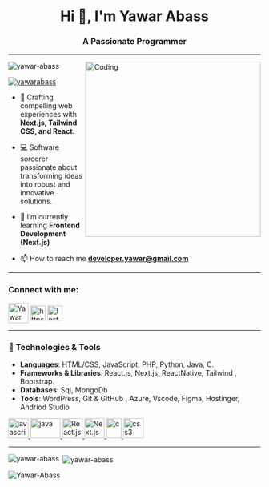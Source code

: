 <!-- <img alt="Coding" height="400" src ="https://static.vecteezy.com/system/resources/previews/002/214/642/original/web-designer-and-programmer-free-vector.jpg"> -->
<!--  ![MasterHead](https://static.vecteezy.com/system/resources/previews/002/214/642/original/web-designer-and-programmer-free-vector.jpg) -->
<h1 align="center">Hi 👋, I'm Yawar Abass</h1>
<h3 align="center">A Passionate Programmer</h3>
<hr>
<img align= "right" alt="Coding" width="350" src ="https://cdn.dribbble.com/users/1162077/screenshots/3848914/programmer.gif">

<p align="left"> <img src="https://komarev.com/ghpvc/?username=yawar-abass&label=Profile%20views&color=0e75b6&style=flat" alt="yawar-abass" /> </p>

<p align="left"> <a href="https://twitter.com/developer_yawar" target="blank"><img src="https://img.shields.io/twitter/follow/developer_yawar?logo=twitter&style=for-the-badge" alt="yawarabass" /></a> </p>

-  🚀 Crafting compelling web experiences with  **Next.js, Tailwind CSS, and React.**
  
- 💻 Software sorcerer passionate about transforming ideas into robust and innovative solutions.

- 🌱 I’m currently learning **Frontend Development (Next.js)**

-  📫 How to reach me **developer.yawar@gmail.com**

<hr>
<h3 align="left">Connect with me:</h3>
<p align="left">
<a href="https://twitter.com/developer_yawar" target="blank">
<img align="center" src="https://help.twitter.com/content/dam/help-twitter/brand/logo.png" alt="Yawar abass" height="40" width="40" /></a>
<a href="https://www.linkedin.com/in/yawar-abass-1603ab206" target="blank">
<img align="center" src="https://play-lh.googleusercontent.com/kMofEFLjobZy_bCuaiDogzBcUT-dz3BBbOrIEjJ-hqOabjK8ieuevGe6wlTD15QzOqw" alt="https://www.linkedin.com/in/yawar-abass-1603ab206" height="30" width="30" /></a>
  <a href="https://www.instagram.com/developer_yawar" target="blank">
<img align="center" src="https://upload.wikimedia.org/wikipedia/commons/thumb/e/e7/Instagram_logo_2016.svg/2048px-Instagram_logo_2016.svg.png" alt="Instagram" height="30" width="30" /></a>
</p>
<hr>
<h3>🔧 Technologies & Tools</h3> 


- <strong>Languages</strong>: HTML/CSS, JavaScript, PHP, Python, Java, C.
- <strong>Frameworks & Libraries</strong>: React.js, Next.js, ReactNative, Tailwind , Bootstrap.
- <strong>Databases</strong>: Sql, MongoDb
- <strong> Tools</strong>: WordPress, Git & GitHub , Azure, Vscode, Figma, Hostinger, Andriod Studio

<p align="left">

<a href="https://developer.mozilla.org/en-US/docs/Web/JavaScript" target="_blank" rel="noreferrer">
<img src="https://upload.wikimedia.org/wikipedia/commons/thumb/6/6a/JavaScript-logo.png/800px-JavaScript-logo.png" alt="javascript" width="40" height="40"/> </a> 
  
<a href="https://www.java.com" target="_blank" rel="noreferrer">
<img src="https://logos-world.net/wp-content/uploads/2022/07/Java-Logo.png" alt="java" width="60" height="40"/>  </a>   


<a href="https://react.dev/" target="_blank" rel="noreferrer">
<img src="https://upload.wikimedia.org/wikipedia/commons/thumb/a/a7/React-icon.svg/1150px-React-icon.svg.png" alt="React.js" width="40" height="40"/> </a> 

<a href="https://nextjs.org/" target="_blank" rel="noreferrer">
<img src="https://cdn.worldvectorlogo.com/logos/next-js.svg" alt="Next.js" width="40" height="40"/> </a> 

<a href="https://www.figma.com/" target="_blank" rel="noreferrer">
<img src="https://upload.wikimedia.org/wikipedia/commons/thumb/3/33/Figma-logo.svg/1667px-Figma-logo.svg.png" alt="c" width="30" height="40"/> </a> 

<a href="https://tailwind.com" target="_blank" rel="noreferrer"> 
<img src="https://adware-technologies.s3.amazonaws.com/uploads/technology/thumbnail/31/tailwind.png" alt="css3" width="40" height="40"/> </a> 

</p>
<hr>
<p>
  <img align="left" src="https://github-readme-stats.vercel.app/api/top-langs?username=yawar-abass&show_icons=true&locale=en&layout=compact" alt="yawar-abass" /></p>

<p>&nbsp;<img align="center" src="https://github-readme-stats.vercel.app/api?username=yawar-abass&show_icons=true&locale=en" alt="yawar-abass" /></p>

<p><img align="center" src="https://github-readme-streak-stats.herokuapp.com/?user=yawar-abass&show_icons=true&locale=en" alt="Yawar-Abass" /></p>

